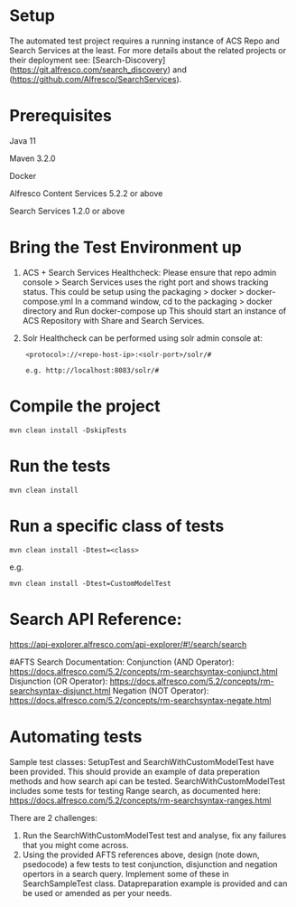 # Setup
The automated test project requires a running instance of ACS Repo and Search Services at the least.
For more details about the related projects or their deployment see: [Search-Discovery] (https://git.alfresco.com/search_discovery) and (https://github.com/Alfresco/SearchServices).

# Prerequisites
Java 11

Maven 3.2.0

Docker

Alfresco Content Services 5.2.2 or above

Search Services 1.2.0 or above

# Bring the Test Environment up

1. ACS + Search Services Healthcheck: Please ensure that repo admin console > Search Services uses the right port and shows tracking status.
This could be setup using the packaging > docker > docker-compose.yml
In a command window, cd to the packaging > docker directory and Run docker-compose up
This should start an instance of ACS Repository with Share and Search Services.
    
2. Solr Healthcheck can be performed using solr admin console at:

```
    <protocol>://<repo-host-ip>:<solr-port>/solr/#

    e.g. http://localhost:8083/solr/#
```

# Compile the project
`mvn clean install -DskipTests`

# Run the tests
`mvn clean install`

# Run a specific class of tests
`mvn clean install -Dtest=<class>`

e.g.

`mvn clean install -Dtest=CustomModelTest`

# Search API Reference:
https://api-explorer.alfresco.com/api-explorer/#!/search/search

#AFTS Search Documentation:
Conjunction (AND Operator): https://docs.alfresco.com/5.2/concepts/rm-searchsyntax-conjunct.html
Disjunction (OR Operator): https://docs.alfresco.com/5.2/concepts/rm-searchsyntax-disjunct.html
Negation (NOT Operator): https://docs.alfresco.com/5.2/concepts/rm-searchsyntax-negate.html

# Automating tests
Sample test classes: SetupTest and SearchWithCustomModelTest have been provided.
This should provide an example of data preperation methods and how search api can be tested.
SearchWithCustomModelTest includes some tests for testing Range search, as documented here: https://docs.alfresco.com/5.2/concepts/rm-searchsyntax-ranges.html

There are 2 challenges:
1. Run the SearchWithCustomModelTest test and analyse, fix any failures that you might come across.
2. Using the provided AFTS references above, design (note down, psedocode) a few tests to test conjunction, disjunction and negation opertors in a search query. Implement some of these in SearchSampleTest class. Datapreparation example is provided and can be used or amended as per your needs.



